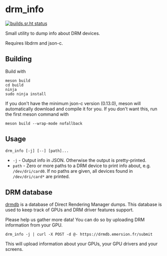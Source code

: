 # drm_info

[![builds.sr.ht status](https://builds.sr.ht/~ascent/drm_info/commits.svg)](https://builds.sr.ht/~ascent/drm_info/commits?)

Small utility to dump info about DRM devices.

Requires libdrm and json-c.

## Building

Build with
```
meson build
cd build
ninja
sudo ninja install
```

If you don't have the minimum json-c version (0.13.0), meson will automatically
download and compile it for you. If you don't want this, run the first meson
command with
```
meson build --wrap-mode nofallback
```

## Usage

```
drm_info [-j] [--] [path]...
```
- `-j` - Output info in JSON. Otherwise the output is pretty-printed.
- `path` - Zero or more paths to a DRM device to print info about, e.g.
`/dev/dri/card0`. If no paths are given, all devices found in
`/dev/dri/card*` are printed.

## DRM database

[drmdb](https://drmdb.emersion.fr) is a database of Direct Rendering Manager
dumps. This database is used to keep track of GPUs and DRM driver features
support.

Please help us gather more data! You can do so by uploading DRM information
from your GPU.

```
drm_info -j | curl -X POST -d @- https://drmdb.emersion.fr/submit
```

This will upload information about your GPUs, your GPU drivers and your
screens.
